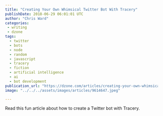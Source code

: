 ```yaml
---
title: "Creating Your Own Whimsical Twitter Bot With Tracery"
publishDate: 2018-06-29 06:01:01 UTC
author: "Chris Ward"
categories:
 - writing
 - dzone
tags:
  - twitter
  - bots
  - node
  - random
  - javascript
  - tracery
  - fiction
  - artificial intelligence
  - ai
  - bot development
publication_url: "https://dzone.com/articles/creating-your-own-whimsical-twitter-bot-with-trace"
image: "../../../assets/images/articles/9614647.jpeg"

---
```

Read this fun article about how to create a Twitter bot with Tracery.

